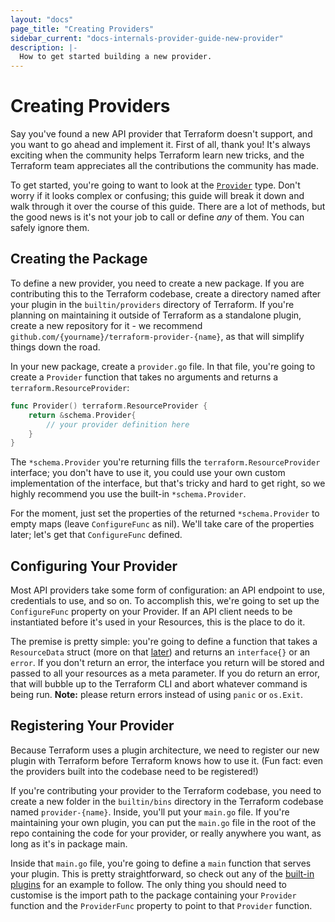 ```yaml
---
layout: "docs"
page_title: "Creating Providers"
sidebar_current: "docs-internals-provider-guide-new-provider"
description: |-
  How to get started building a new provider.
---
```


# Creating Providers

Say you've found a new API provider that Terraform doesn't support, and you
want to go ahead and implement it. First of all, thank you! It's always
exciting when the community helps Terraform learn new tricks, and the Terraform
team appreciates all the contributions the community has made.

To get started, you're going to want to look at the
[`Provider`](https://godoc.org/github.com/hashicorp/terraform/helper/schema#Provider)
type. Don't worry if it looks complex or confusing; this guide will break it
down and walk through it over the course of this guide. There are a lot of
methods, but the good news is it's not your job to call or define _any_ of
them. You can safely ignore them.

## Creating the Package

To define a new provider, you need to create a new package. If you are
contributing this to the Terraform codebase, create a directory named after
your plugin in the `builtin/providers` directory of Terraform. If you're
planning on maintaining it outside of Terraform as a standalone plugin, create
a new repository for it - we recommend
`github.com/{yourname}/terraform-provider-{name}`, as that will simplify things
down the road.

In your new package, create a `provider.go` file. In that file, you're going to
create a `Provider` function that takes no arguments and returns a
`terraform.ResourceProvider`:

```go
func Provider() terraform.ResourceProvider {
	return &schema.Provider{
		// your provider definition here
	}
}
```

The `*schema.Provider` you're returning fills the `terraform.ResourceProvider`
interface; you don't have to use it, you could use your own custom
implementation of the interface, but that's tricky and hard to get right, so we
highly recommend you use the built-in `*schema.Provider`.

For the moment, just set the properties of the returned `*schema.Provider` to
empty maps (leave `ConfigureFunc` as nil). We'll take care of the properties
later; let's get that `ConfigureFunc` defined.

## Configuring Your Provider

Most API providers take some form of configuration: an API endpoint to use,
credentials to use, and so on. To accomplish this, we're going to set up the
`ConfigureFunc` property on your Provider. If an API client needs to be
instantiated before it's used in your Resources, this is the place to do it.

The premise is pretty simple: you're going to define a function that takes a
`ResourceData` struct (more on that
[later](/docs/internals/providers/resource-data.html)) and returns an
`interface{}` or an `error`. If you don't return an error, the interface you
return will be stored and passed to all your resources as a meta parameter. If
you do return an error, that will bubble up to the Terraform CLI and abort
whatever command is being run. **Note:** please return errors instead of using
`panic` or `os.Exit`.

## Registering Your Provider

Because Terraform uses a plugin architecture, we need to register our new
plugin with Terraform before Terraform knows how to use it. (Fun fact: even the
providers built into the codebase need to be registered!)

If you're contributing your provider to the Terraform codebase, you need to
create a new folder in the `builtin/bins` directory in the Terraform codebase
named `provider-{name}`. Inside, you'll put your `main.go` file. If you're
maintaining your own plugin, you can put the `main.go` file in the root of the
repo containing the code for your provider, or really anywhere you want, as
long as it's in package main.

Inside that `main.go` file, you're going to define a `main` function that
serves your plugin. This is pretty straightforward, so check out any of the
[built-in
plugins](https://github.com/hashicorp/terraform/tree/master/builtin/bins) for
an example to follow. The only thing you should need to customise is the import
path to the package containing your `Provider` function and the `ProviderFunc`
property to point to that `Provider` function.

